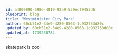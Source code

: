 ```yaml
---
id: a4809890-598e-4819-92a9-559ecf9453d6
blueprint: blog
title: 'Westminister City Park'
author: 60cb51e2-34e9-4280-8563-1c932753d80c
updated_by: 60cb51e2-34e9-4280-8563-1c932753d80c
updated_at: 1739230784
---
```

skatepark is cool